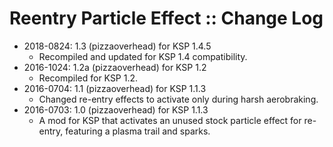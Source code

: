 # Reentry Particle Effect :: Change Log

* 2018-0824: 1.3 (pizzaoverhead) for KSP 1.4.5
	+ Recompiled and updated for KSP 1.4 compatibility.
* 2016-1024: 1.2a (pizzaoverhead) for KSP 1.2
	+ Recompiled for KSP 1.2.
* 2016-0704: 1.1 (pizzaoverhead) for KSP 1.1.3
	+ Changed re-entry effects to activate only during harsh aerobraking.
* 2016-0703: 1.0 (pizzaoverhead) for KSP 1.1.3
	+ A mod for KSP that activates an unused stock particle effect for re-entry, featuring a plasma trail and sparks.
